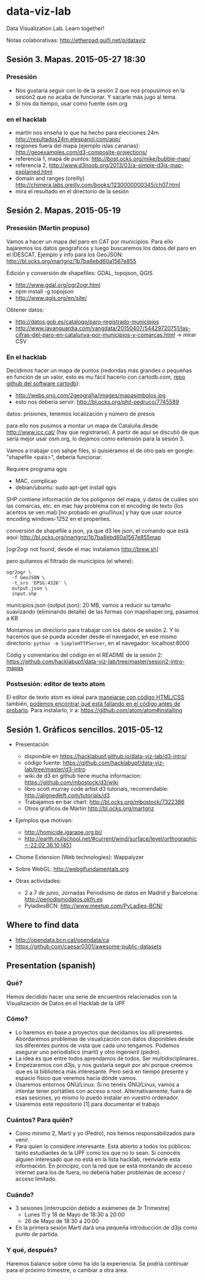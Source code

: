 # data-viz-lab
Data Visualization Lab. Learn together!

Notas colaborativas: http://etherpad.guifi.net/p/dataviz

## Sesión 3. Mapas. 2015-05-27 18:30

### Presesión
- Nos gustaría seguir con lo de la sesión 2 que nos propusimos en la sesión2 que no acaba de funcionar. Y sacarle más jugo al tema.
- Si nos da tiempo, usar como fuente osm.org

### en el hacklab
- martín nos enseña lo que ha hecho para elecciones 24m http://resultados24m.elespanol.com/app/
- regiones fuera del mapa (ejemplo islas canarias): http://geoexamples.com/d3-composite-projections/
- referencia 1, mapa de puntos: http://bost.ocks.org/mike/bubble-map/
- referencia 2, http://www.d3noob.org/2013/03/a-simple-d3js-map-explained.html 
- domain and ranges (oreilly) http://chimera.labs.oreilly.com/books/1230000000345/ch07.html
- mira el resultado en el directorio de la sesión

## Sesión 2. Mapas. 2015-05-19

### Presesión (Martin propuso)

Vamos a hacer un mapa del paro en CAT por municipios. Para ello bajaremos los datos geograficos y luego buscaremos los datos del paro en el IDESCAT. Ejemplo y info para los GeoJSON: http://bl.ocks.org/martgnz/1b7ba8ebd60a1567e855

Edición y conversión de shapefiles: GDAL, topojson, QGIS
- http://www.gdal.org/ogr2ogr.html
- npm install -g topojson
- http://www.qgis.org/en/site/

Obtener datos:
- http://datos.gob.es/catalogo/paro-registrado-municipios
- http://www.lavanguardia.com/vangdata/20150407/54429720751/las-cifras-del-paro-en-catalunya-por-municipios-y-comarcas.html -> mirar CSV


### En el hacklab

Decidimos hacer un mapa de puntos (redondas más grandes o pequeñas en función de un valor, esto es mu fácil hacerlo con cartodb.com, [repo github del software cartodb](https://github.com/CartoDB)):
- http://webs.ono.com/2geografia/images/mapasimbolos.jpg
- esto nos debería servir: http://bl.ocks.org/phil-pedruco/7745589

datos: prisiones, tenemos localización y número de presos

para ello nos pusimos a montar un mapa de Cataluña desde http://www.icc.cat/ (hay que registrarse). A partir de aquí se discutió de que sería mejor usar osm.org, lo dejamos como extensión para la sesión 3.

Vamos a trabajar con sahpe files, si quisiéramos el de otro país en google: "shapefile <país>", debería funcionar.

Requiere programa qgis
- MAC, complicao
- debian/ubuntu: sudo apt-get install qgis

SHP contiene información de los polígonos del mapa, y datos de cuáles son las comarcas, etc.
en mac hay problema con el encoding de texto (los acentos se ven mal) [no probado en gnu/linux] y hay que usar source encoding windows-1252 en el properties.

conversión de shapefile a json, ya que d3 lee json, el comando que está aquí: http://bl.ocks.org/martgnz/1b7ba8ebd60a1567e855map

[ogr2ogr not found, desde el mac instalamos http://brew.sh]

pero quitamos el filtrado de municipios (el where):

```
ogr2ogr \
  -f GeoJSON \
  -t_srs 'EPSG:4326' \
  output.json \
  input.shp
```

municipios.json (output.json): 20 MB, vamos a reducir su tamaño suavizando (eliminando detalle) de las formas con mapshaper.org, pasamos a KB

Montamos un directorio para trabajar con los datos de sesión 2. Y lo hacemos que se pueda acceder desde el navegador, en ese mismo directorio: `python -m SimpleHTTPServer`, en el navegador: localhost:8000

Códig y comentarios del código en el README de la sesión 2: https://github.com/hacklabupf/data-viz-lab/tree/master/sesion2-intro-mapas

### Postsesión: editor de texto atom

El editor de texto atom es ideal para [manejarse con código HTML/CSS](http://blog.atom.io/2015/05/15/new-autocomplete.html) 
también, [podemos encontrar qué está fallando en el código antes de probarlo](https://atom.io/packages/linter). Para instalarlo, ir a: https://github.com/atom/atom#installing

## Sesión 1. Gráficos sencillos. 2015-05-12

- Presentación
  - disponible en https://hacklabupf.github.io/data-viz-lab/d3-intro/
  - código fuente: https://github.com/hacklabupf/data-viz-lab/tree/master/d3-intro
  - wiki de d3 en github tiene mucha informacion: https://github.com/mbostock/d3/wiki
  - libro scott murray code artist d3 tutorials, recomendable: http://alignedleft.com/tutorials/d3
  - Trabajamos en bar chart: http://bl.ocks.org/mbostock/7322386
  - Otros gráficos de Martin http://bl.ocks.org/martgnz
- Ejemplos que motivan:
  - http://homicide.igarape.org.br/
  - http://earth.nullschool.net/#current/wind/surface/level/orthographic=-22.02,36.10,1451

- Chome Extension (Web technologies): Wappalyzer
- Sobre WebGL: http://webglfundamentals.org

- Otras actividades:
  - 2 a 7 de junio, Jornadas Periodismo de datos en Madrid y Barcelona: http://periodismodatos.okfn.es
  - PyladiesBCN: http://www.meetup.com/PyLadies-BCN/

## Where to find data
- http://opendata.bcn.cat/opendata/ca
- https://github.com/caesar0301/awesome-public-datasets

## Presentation (spanish)

### Qué?
Hemos decidido hacer una serie de encuentros relacionados con la Visualización de Datos en el Hacklab de la UPF

### Cómo?
- Lo haremos en base a proyectos que decidamos los allí presentes. Abordaremos problemas de visualización con datos disponibles desde los diferentes puntos de vista que cada uno tengamos. Podemos asegurar uno periodístico (martí) y otro ingenieril (pedro).
- La idea es que entre todos aprendamos de todos. Ser multidisciplinares.
- Empezaremos con d3js, y nos gustaría seguir por ahí porque creemos que es la biblioteca más interesante. Pero será en tiempo presente y espacio físico que veremos hacia dónde vamos.
- Usaremos entornos GNU/Linux. Si no tenéis GNU/Linux, vamos a intentar tener portátiles con acceso a root. Alternativamente, fuera de esas sesiones, yo mismo lo puedo instalar en vuestro ordenador.
- Usaremos este repositorio [1] para documentar el trabajo

### Cuántos? Para quién?
- Como mínimo 2, Martí y yo (Pedro), nos hemos responsabilizados para venir.
- Para quien lo considere interesante. Está abierto a todos los públicos: tanto estudiantes de la UPF como los que no lo sean. Si conocéis alguien interesado que no está en la lista hacklab, reenviarle esta información. En principio, con la red que se está montando de acceso internet para los de fuera, no debería haber problemas de acceso / acceso limitado.

### Cuándo?
- 3 sesiones [interrupción debido a exámenes de 3r Trimestre]
  - Lunes 11 y 18 de Mayo de 18:30 a 20:00
  - 26 de Mayo de 18:30 a 20:00
- En la primera sesión Martí dará una pequeña introducción de d3js como punto de partida.

### Y qué, después?
Haremos balance sobre cómo ha ido la experiencia. Se podría continuar para el próximo trimestre, o cambiar a otra área.
